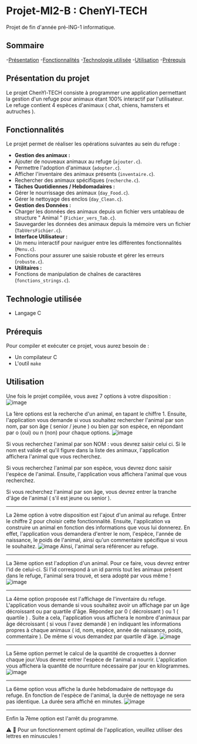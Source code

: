# Projet-MI2-B : ChenYl-TECH 
Projet de fin d'année pré-ING-1 informatique.

## Sommaire
-[Présentation](#présentation)
-[Fonctionnalités](#fonctionnalités)
-[Technologie utilisée](#technologie-utlisée)
-[Utilisation](#utilisation)
-[Prérequis](#prérequis)

## Présentation du projet 
Le projet ChenYl-TECH consiste à programmer une application permettant la gestion d'un refuge pour animaux étant 100% interactif par l'utilisateur. Le refuge contient 4 espèces d'animaux ( chat, chiens, hamsters et autruches ).

## Fonctionnalités
Le projet permet de réaliser les opérations suivantes au sein du refuge : 
* **Gestion des animaux :**
* Ajouter de nouveaux animaux au refuge (`ajouter.c`).
* Permettre l'adoption d'animaux (`adopter.c`).
* Afficher l'inventaire des animaux présents (`inventaire.c`).
* Rechercher des animaux spécifiques (`recherche.c`).
* **Tâches Quotidiennes / Hebdomadaires :**
* Gérer le nourrissage des animaux (`day_Food.c`).
* Gérer le nettoyage des enclos (`day_Clean.c`).
* **Gestion des Données :**
* Charger les données des animaux depuis un fichier vers untableau de structure " Animal "  (`Fichier_vers_Tab.c`).
* Sauvegarder les données des animaux depuis la mémoire vers un fichier (`TabVersFichier.c`).
* **Interface Utilisateur :**
* Un menu interactif pour naviguer entre les différentes fonctionnalités (`Menu.c`).
* Fonctions pour assurer une saisie robuste et gérer les erreurs (`robuste.c`).
* **Utilitaires :**
* Fonctions de manipulation de chaînes de caractères (`fonctions_strings.c`).

## Technologie utilisée 
* Langage C

## Prérequis
Pour compiler et exécuter ce projet, vous aurez besoin de :
* Un compilateur C
* L'outil `make`

## Utilisation
Une fois le projet compilée, vous avez 7 options à votre disposition : 
![image](https://github.com/user-attachments/assets/fefa6ee6-3dea-41b7-a230-59ee63a1f56f)

La 1ère options est la recherche d'un animal, en tapant le chiffre 1. Ensuite, l'application vous demande si vous souhaitez rechercher l'animal par son nom, par son âge ( senior / jeune ) ou bien par son espèce, en répondant par o (oui) ou n (non) pour chaque options. 
![image](https://github.com/user-attachments/assets/81257226-fe2f-4252-a836-8cb997505a7e)


Si vous recherchez l'animal par son NOM : vous devrez saisir celui ci. Si le nom est valide et qu'il figure dans la liste des animaux, l'application affichera l'animal que vous recherchez.

Si vous recherchez l'animal par son espèce, vous devrez donc saisir l'espèce de l'animal. Ensuite, l'application vous affichera l'animal que vous recherchez.

Si vous recherchez l'animal par son âge, vous devrez entrer la tranche d'âge de l'animal ( s'il est jeune ou senior ).

--------------------------------------------------------------------------------------------------------------------------------------------------------------------------------------------------------------------------------------------------------------------------------------------------------------------------------
La 2ème option à votre disposition est l'ajout d'un animal au refuge. Entrer le chiffre 2 pour choisir cette fonctionnalité. Ensuite, l'application va construire un animal en fonction des informations que vous lui donnerez. En effet, l'application vous demandera d'entrer le nom, l'espèce, l'année de naissance, le poids de l'animal, ainsi qu'un commentaire spécifique si vous le souhaitez. 
![image](https://github.com/user-attachments/assets/4ea52d5a-eff9-4eb3-84c2-0a22c45010f2)
Ainsi, l'animal sera référencer au refuge.

--------------------------------------------------------------------------------------------------------------------------------------------------------------------------------------------------------------------------------------------------------------------------------------------------------------------------------
La 3ème option est l'adoption d'un animal. Pour ce faire, vous devrez entrer l'id de celui-ci. Si l'id correspond à un id parmis tout les animaux présent dans le refuge, l'animal sera trouvé, et sera adopté par vous même !
![image](https://github.com/user-attachments/assets/d363e607-d4e3-46a4-994c-d65df557119f)

--------------------------------------------------------------------------------------------------------------------------------------------------------------------------------------------------------------------------------------------------------------------------------------------------------------------------------
La 4ème option proposée est l'affichage de l'inventaire du refuge. L'application vous demande si vous souhaitez avoir un affichage par un âge décroissant ou par quartile d'âge. Répondez par 0 ( décroissant )  ou 1 ( quartile ) . Suite a cela, l'application vous affichera le nombre d'animaux par âge décroissant ( si vous l'avez demandé ) en indiquant les informations propres à chaque animaux ( id, nom, espèce, année de naissance, poids, commentaire ). De même si vous demandez par quartile d'âge.
![image](https://github.com/user-attachments/assets/e175767f-dcf6-4c9e-b157-a9eb1ac4ba81)



--------------------------------------------------------------------------------------------------------------------------------------------------------------------------------------------------------------------------------------------------------------------------------------------------------------------------------
La 5ème option permet le calcul de la quantité de croquettes à donner chaque jour.Vous devrez entrer l'espèce de l'animal a nourrir. L'application vous affichera la quantité de nourriture nécessaire par jour en kilogrammes.
![image](https://github.com/user-attachments/assets/7aa34ccb-d299-46ac-8d09-c5d1ad66479d)

--------------------------------------------------------------------------------------------------------------------------------------------------------------------------------------------------------------------------------------------------------------------------------------------------------------------------------
La 6ème option vous affiche la durée hebdomadaire de nettoyage du refuge. En fonction de l'espèce de l'animal, la durée de nettoyage ne sera pas identique. La durée sera affiché en minutes.
![image](https://github.com/user-attachments/assets/904ea870-3495-4d46-a2f2-75d4745b63a3)

--------------------------------------------------------------------------------------------------------------------------------------------------------------------------------------------------------------------------------------------------------------------------------------------------------------------------------
Enfin la 7ème option est l'arrêt du programme.


:warning: :rotating_light: Pour un fonctionnement optimal de l'application, veuillez utiliser des lettres en minuscules ! 



